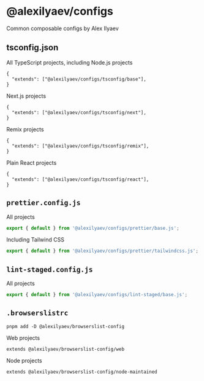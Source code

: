 # @alexilyaev/configs

Common composable configs by Alex Ilyaev

## tsconfig.json

All TypeScript projects, including Node.js projects

```jsonc
{
  "extends": ["@alexilyaev/configs/tsconfig/base"],
}
```

Next.js projects

```jsonc
{
  "extends": ["@alexilyaev/configs/tsconfig/next"],
}
```

Remix projects

```jsonc
{
  "extends": ["@alexilyaev/configs/tsconfig/remix"],
}
```

Plain React projects

```jsonc
{
  "extends": ["@alexilyaev/configs/tsconfig/react"],
}
```

## `prettier.config.js`

All projects

```js
export { default } from '@alexilyaev/configs/prettier/base.js';
```

Including Tailwind CSS

```js
export { default } from '@alexilyaev/configs/prettier/tailwindcss.js';
```

## `lint-staged.config.js`

All projects

```js
export { default } from '@alexilyaev/configs/lint-staged/base.js';
```

## `.browserslistrc`

```shell
pnpm add -D @alexilyaev/browserslist-config
```

Web projects

```
extends @alexilyaev/browserslist-config/web
```

Node projects

```
extends @alexilyaev/browserslist-config/node-maintained
```
